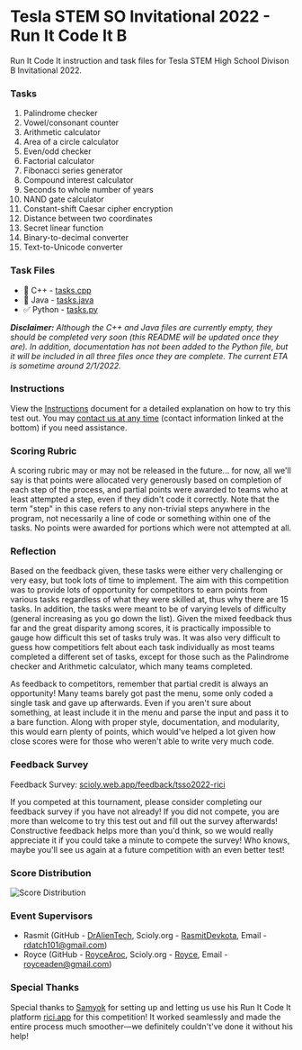 # Tesla STEM SO Invitational 2022 - Run It Code It B

Run It Code It instruction and task files for Tesla STEM High School Divison B Invitational 2022.

### Tasks
1. Palindrome checker
2. Vowel/consonant counter
3. Arithmetic calculator
4. Area of a circle calculator
5. Even/odd checker
6. Factorial calculator
7. Fibonacci series generator
8. Compound interest calculator
9. Seconds to whole number of years
10. NAND gate calculator
11. Constant-shift Caesar cipher encryption
12. Distance between two coordinates
13. Secret linear function
14. Binary-to-decimal converter
15. Text-to-Unicode converter

### Task Files
* 🚧 C++ - [tasks.cpp](./tasks.cpp)
* 🚧 Java - [tasks.java](./tasks.java)
* ✅ Python - [tasks.py](./tasks.py)

_**Disclaimer:** Although the C++ and Java files are currently empty, they should be completed very soon (this README will be updated once they are). In addition, documentation has not been added to the Python file, but it will be included in all three files once they are complete. The current ETA is sometime around 2/1/2022._

### Instructions

View the [Instructions](https://github.com/DrAlienTech/TSSORunItCodeIt2022/blob/main/Tesla%20STEM%202022%20-%20Run%20It%20Code%20It%20-%20Instructions.pdf) document for a detailed explanation on how to try this test out. You may [contact us at any time](./README.md#Event-Supervisors) (contact information linked at the bottom) if you need assistance.

### Scoring Rubric

A scoring rubric may or may not be released in the future... for now, all we'll say is that points were allocated very generously based on completion of each step of the process, and partial points were awarded to teams who at least attempted a step, even if they didn't code it correctly. Note that the term "step" in this case refers to any non-trivial steps anywhere in the program, not necessarily a line of code or something within one of the tasks. No points were awarded for portions which were not attempted at all.

### Reflection

Based on the feedback given, these tasks were either very challenging or very easy, but took lots of time to implement. The aim with this competition was to provide lots of opportunity for competitors to earn points from various tasks regardless of what they were skilled at, thus why there are 15 tasks. In addition, the tasks were meant to be of varying levels of difficulty (general increasing as you go down the list). Given the mixed feedback thus far and the great disparity among scores, it is practically impossible to gauge how difficult this set of tasks truly was. It was also very difficult to guess how competitiors felt about each task individually as most teams completed a different set of tasks, except for those such as the Palindrome checker and Arithmetic calculator, which many teams completed.

As feedback to competitors, remember that partial credit is always an opportunity! Many teams barely got past the menu, some only coded a single task and gave up afterwards. Even if you aren't sure about something, at least include it in the menu and parse the input and pass it to a bare function. Along with proper style, documentation, and modularity, this would earn plenty of points, which would've helped a lot given how close scores were for those who weren't able to write very much code.

### Feedback Survey

Feedback Survey: [scioly.web.app/feedback/tsso2022-rici](https://scioly.web.app/feedback/tsso2022-rici)

If you competed at this tournament, please consider completing our feedback survey if you have not already! If you did not compete, you are more than welcome to try this test out and fill out the survey afterwards! Constructive feedback helps more than you'd think, so we would really appreciate it if you could take a minute to compete the survey! Who knows, maybe you'll see us again at a future competition with an even better test!

### Score Distribution

![Score Distribution](https://docs.google.com/spreadsheets/d/e/2PACX-1vS2oaaQfJkeF5FNE_HoyeN7izCZrGGcl8SVvxS-EApjXkhgUX0EjirqLMBWmwb3YfWWgX3X0wxzSeKZ/pubchart?oid=254193879&format=image)

### Event Supervisors
* Rasmit (GitHub - [DrAlienTech](https://github.com/DrAlienTech), Scioly.org - [RasmitDevkota](https://scioly.org/wiki/index.php/User:RasmitDevkota), Email - [rdatch101@gmail.com](mailto:rdatch101@gmail.com))
* Royce (GitHub - [RoyceAroc](https://github.com/RoyceAroc), Scioly.org - [Royce](https://scioly.org/wiki/index.php/User:Royce), Email - [royceaden@gmail.com](mailto:royceaden@gmail.com))

### Special Thanks
Special thanks to [Samyok](https://github.com/samyok) for setting up and letting us use his Run It Code It platform [rici.app](https://rici.app) for this competition! It worked seamlessly and made the entire process much smoother—we definitely couldn't've done it without his help!
